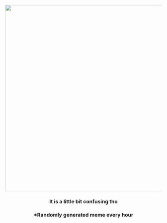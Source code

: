 <p align="center">
        <img src="https://i.redd.it/tb80rdnl4r291.jpg" width="600" height="600">
        </p>
        <h3 align="center">It is a little bit confusing tho</h3>
        <h3 align="center">*Randomly generated meme every hour</h3>
    